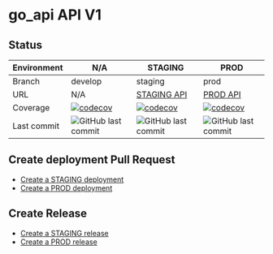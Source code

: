 # go_api API V1

## Status

| Environment | N/A | STAGING | PROD |
| --- | --- | --- | --- |
| Branch | develop | staging | prod |
| URL | N/A | [STAGING API](https:/baietiiRai.com/api)| [PROD API](https://app.baietiiRai.com/api) |
| Coverage | [![codecov](https://codecov.io/gh/AlexandruC0909/go-api/branch/develop/graph/badge.svg?token=55LRRUW8WC)](https://codecov.io/gh/AlexandruC0909/go-api) | [![codecov](https://codecov.io/gh/AlexandruC0909/go-api/branch/develop/graph/badge.svg?token=55LRRUW8WC)](https://codecov.io/gh/AlexandruC0909/go-api) | [![codecov](https://codecov.io/gh/AlexandruC0909/go-api/branch/develop/graph/badge.svg?token=55LRRUW8WC)](https://codecov.io/gh/AlexandruC0909/go-api) |
|Last commit|<img alt="GitHub last commit" src="https://img.shields.io/github/last-commit/AlexandruC0909/go_api"> | <img alt="GitHub last commit" src="https://img.shields.io/github/last-commit/AlexandruC0909/go_api"> | <img alt="GitHub last commit" src="https://img.shields.io/github/last-commit/AlexandruC0909/go_api">|


## Create deployment Pull Request

- [Create a STAGING deployment](https://github.com/AlexandruC0909/go_api/compare/staging...develop?quick_pull=1&title=Deploy+to+STAGING+vX.X.X-staging.X&labels=deployment)
- [Create a PROD deployment](https://github.com/AlexandruC0909/go_api/compare/prod...staging?quick_pull=1&title=Deploy+to+PROD+vX.X.X&labels=deployment)

## Create Release

- [Create a STAGING release](https://github.com/AlexandruC0909/go_api/releases/new?tag=vX.X.X-staging.X&target=staging&title=Deploy+vX.X.X-staging.X+into+STAGING&body=%23%23+:wrench:+Technical+issues:%0A%0A%23%23+:bulb:+Functional+issues:%0A%0AMerge+commit%3A&prerelease=1)
- [Create a PROD release](https://github.com/AlexandruC0909/go_api/releases/new?tag=vX.X.X&target=master&title=Deploy+vX.X.X+into+PROD&body=%23%23+:wrench:+Technical+issues:%0A%0A%23%23+:bulb:+Functional+issues:%0A%0AMerge+commit%3A&prerelease=0)
